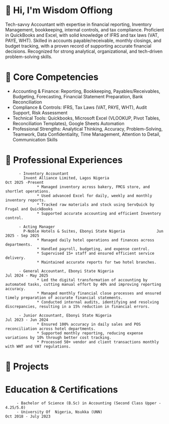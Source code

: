 # 👋 Hi, I'm Wisdom Offiong  
Tech-savvy Accountant with expertise in financial reporting, Inventory Management, bookkeeping, internal controls, and tax compliance. Proficient in QuickBooks and Excel, with solid knowledge of IFRS and tax laws (VAT, PAYE, WHT). Skilled in accounts payable/receivable, monthly closings, and budget tracking, with a proven record of supporting accurate financial decisions. Recognized for strong analytical, organizational, and tech-driven problem-solving skills.


# 💼 Core Competencies
- Accounting & Finance: Reporting, Bookkeeping, Payables/Receivables, Budgeting, Forecasting, Financial Statement Preparation, Bank Reconciliation
- Compliance & Controls: IFRS, Tax Laws (VAT, PAYE, WHT), Audit Support, Risk Assessment
- Technical Tools:  Quickbooks, Microsoft Excel (VLOOKUP, Pivot Tables, Reconciliation Templates), Google Sheets Automation
- Professional Strengths: Analytical Thinking, Accuracy, Problem-Solving, Teamwork, Data Confidentiality, Time Management, Attention to Detail, Communication Skills


# 👔 Professional Experiences
          - Inventory Accountant 
            Invent Alliance Limited, Lagos Nigeria                      Oct 2025 -Present
                  * Managed inventory across bakery, FMCG store, and shortlet operations.
                  * Used advanced Excel for daily, weekly and monthly inventory reports.
                  * Tracked raw materials and stock using ServQuick by Frugal and QuickBooks 
                  * Supported accurate accounting and efficient Inventory control.

          - Acting Manager
            P-Noble Hotels & Suites, Ebonyi State Nigeria              Jun 2025 - Sep 2025
                  * Managed daily hotel operations and finances across departments.
                  * Handled payroll, budgeting, and expense control.
                  * Supervised 15+ staff and ensured efficient service delivery.
                  * Maintained accurate reports for two hotel branches.

          - General Accountant, Ebonyi State Nigeria                    Jul 2024 - May 2025
                  * Led the digital transformation of accounting by automated tasks, cutting manual effort by 40% and improving reporting accuracy.
                  * Managed monthly financial close processes and ensured timely preparation of accurate financial statements.
                  * Conducted internal audits, identifying and resolving discrepancies, resulting in a 15% reduction in financial errors.
                  
          - Junior Accountant, Ebonyi State Nigeria                      Jul 2023 - Jun 2024
                  * Ensured 100% accuracy in daily sales and POS reconciliation across hotel departments.
                  * Supported monthly reporting, reducing expense variations by 10% through better cost tracking.
                  * Processed 50+ vendor and client transactions monthly with WHT and VAT regulations.        

# 🧩  Projects


# Education & Certifications
         - Bachelor of Science (B.Sc) in Accounting (Second Class Upper - 4.25/5.0)
         - University Of  Nigeria, Nsukka (UNN)							    Oct 2018 - July 2023



        

